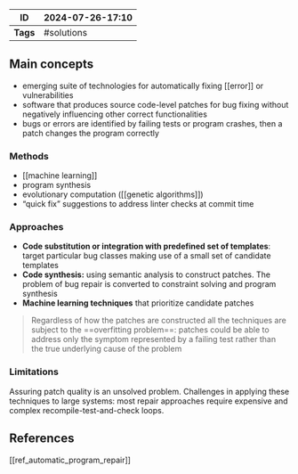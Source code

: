 | ID       | 2024-07-26-17:10 |
| -------- | ---------------- |
| **Tags** | #solutions       |
## Main concepts
- emerging suite of technologies for automatically fixing [[error]] or vulnerabilities
- software that produces source code-level patches for bug fixing without negatively influencing other correct functionalities
- bugs or errors are identified by failing tests or program crashes, then a patch changes the program correctly

### Methods

- [[machine learning]]
- program synthesis
- evolutionary computation ([[genetic algorithms]])
- “quick fix” suggestions to address linter checks at commit time

### Approaches

- **Code substitution or integration with predefined set of templates**: target particular bug classes making use of a small set of candidate templates
- **Code synthesis:** using semantic analysis to construct patches. The problem of bug repair is converted to constraint solving and program synthesis
- **Machine learning techniques** that prioritize candidate patches

> Regardless of how the patches are constructed all the techniques are subject to the ==overfitting problem==: patches could be able to address only the symptom represented by a failing test rather than the true underlying cause of the problem 

### Limitations

Assuring patch quality is an unsolved problem. Challenges in applying these techniques to large systems: most repair approaches require expensive and complex recompile-test-and-check loops.
## References
[[ref_automatic_program_repair]]